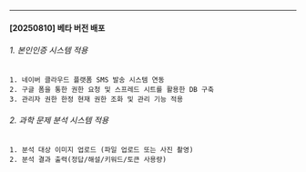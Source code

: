 ---------------------------------------

#### [20250810] 베타 버전 배포
###### 1. 본인인증 시스템 적용
    1. 네이버 클라우드 플랫폼 SMS 발송 시스템 연동
    2. 구글 폼을 통한 권한 요청 및 스프레드 시트를 활용한 DB 구축
    3. 관리자 권한 한정 현재 권한 조화 및 관리 기능 적용

###### 2. 과학 문제 분석 시스템 적용
    1. 분석 대상 이미지 업로드 (파일 업로드 또는 사진 촬영)
    2. 분석 결과 출력(정답/해설/키워드/토큰 사용량) 
